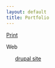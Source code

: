 ```yaml
---
layout: default
title: Portfolio	
---
```


<a href="http://coroflot.com/rjarmand" target="_blank">Print</a>
<br>

Web
<ul><a href="http://mydrupal.site90.net/drupal-7.31/" target="_blank">drupal site</a></ul>
